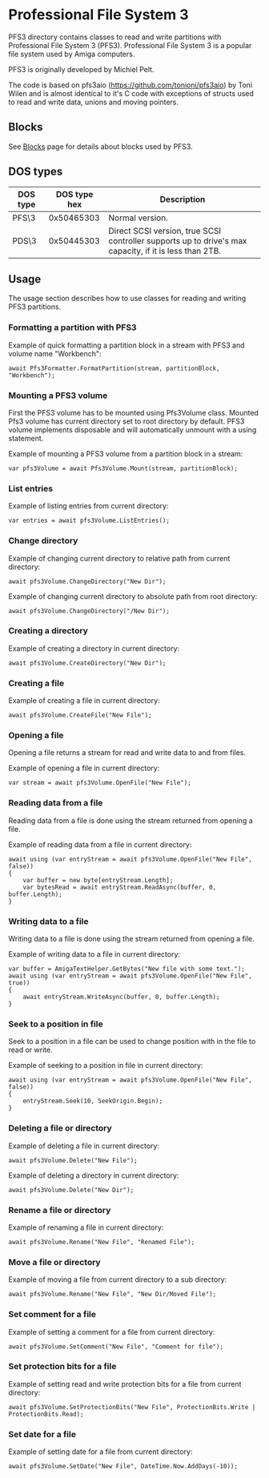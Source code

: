 ﻿# Professional File System 3

PFS3 directory contains classes to read and write partitions with Professional File System 3 (PFS3). Professional File System 3 is a popular file system used by Amiga computers. 

PFS3 is originally developed by Michiel Pelt.

The code is based on pfs3aio (https://github.com/tonioni/pfs3aio) by Toni Wilen and is almost identical to it's C code with exceptions of structs used to read and write data, unions and moving pointers.

## Blocks

See [Blocks](Blocks) page for details about blocks used by PFS3.

## DOS types

| DOS type | DOS type hex | Description                                                                                            |
|----------|--------------|--------------------------------------------------------------------------------------------------------|
| PFS\3    | 0x50465303   | Normal version.                                                                                        |
| PDS\3    | 0x50445303   | Direct SCSI version, true SCSI controller supports up to drive's max capacity, if it is less than 2TB. |

## Usage

The usage section describes how to use classes for reading and writing PFS3 partitions.

### Formatting a partition with PFS3

Example of quick formatting a partition block in a stream with PFS3 and volume name "Workbench":
```
await Pfs3Formatter.FormatPartition(stream, partitionBlock, "Workbench");
```

### Mounting a PFS3 volume

First the PFS3 volume has to be mounted using Pfs3Volume class. Mounted Pfs3 volume has current directory set to root directory by default. PFS3 volume implements disposable and will automatically unmount with a using statement.

Example of mounting a PFS3 volume from a partition block in a stream:
```
var pfs3Volume = await Pfs3Volume.Mount(stream, partitionBlock);
```

### List entries

Example of listing entries from current directory:
```
var entries = await pfs3Volume.ListEntries();
```

### Change directory

Example of changing current directory to relative path from current directory:
```
await pfs3Volume.ChangeDirectory("New Dir");
```

Example of changing current directory to absolute path from root directory:
```
await pfs3Volume.ChangeDirectory("/New Dir");
```

### Creating a directory

Example of creating a directory in current directory:
```
await pfs3Volume.CreateDirectory("New Dir");
```

### Creating a file

Example of creating a file in current directory:
```
await pfs3Volume.CreateFile("New File");
```

### Opening a file

Opening a file returns a stream for read and write data to and from files.

Example of opening a file in current directory:
```
var stream = await pfs3Volume.OpenFile("New File");
```

### Reading data from a file

Reading data from a file is done using the stream returned from opening a file.

Example of reading data from a file in current directory:
```
await using (var entryStream = await pfs3Volume.OpenFile("New File", false))
{
    var buffer = new byte[entryStream.Length];
    var bytesRead = await entryStream.ReadAsync(buffer, 0, buffer.Length);
}
```

### Writing data to a file

Writing data to a file is done using the stream returned from opening a file.

Example of writing data to a file in current directory:
```
var buffer = AmigaTextHelper.GetBytes("New file with some text.");
await using (var entryStream = await pfs3Volume.OpenFile("New File", true))
{
    await entryStream.WriteAsync(buffer, 0, buffer.Length);
}
```

### Seek to a position in file

Seek to a position in a file can be used to change position with in the file to read or write.

Example of seeking to a position in file in current directory:
```
await using (var entryStream = await pfs3Volume.OpenFile("New File", false))
{
    entryStream.Seek(10, SeekOrigin.Begin);
}

```

### Deleting a file or directory

Example of deleting a file in current directory:
```
await pfs3Volume.Delete("New File");
```

Example of deleting a directory in current directory:
```
await pfs3Volume.Delete("New Dir");
```

### Rename a file or directory

Example of renaming a file in current directory:
```
await pfs3Volume.Rename("New File", "Renamed File");
```

### Move a file or directory

Example of moving a file from current directory to a sub directory:
```
await pfs3Volume.Rename("New File", "New Dir/Moved File");
```

### Set comment for a file

Example of setting a comment for a file from current directory:
```
await pfs3Volume.SetComment("New File", "Comment for file");
```

### Set protection bits for a file

Example of setting read and write protection bits for a file from current directory:
```
await pfs3Volume.SetProtectionBits("New File", ProtectionBits.Write | ProtectionBits.Read);
```

### Set date for a file

Example of setting date for a file from current directory:
```
await pfs3Volume.SetDate("New File", DateTime.Now.AddDays(-10));
```